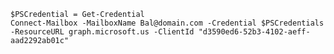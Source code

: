     $PSCredential = Get-Credential
	Connect-Mailbox -MailboxName Bal@domain.com -Credential $PSCredentials -ResourceURL graph.microsoft.us -ClientId "d3590ed6-52b3-4102-aeff-aad2292ab01c"